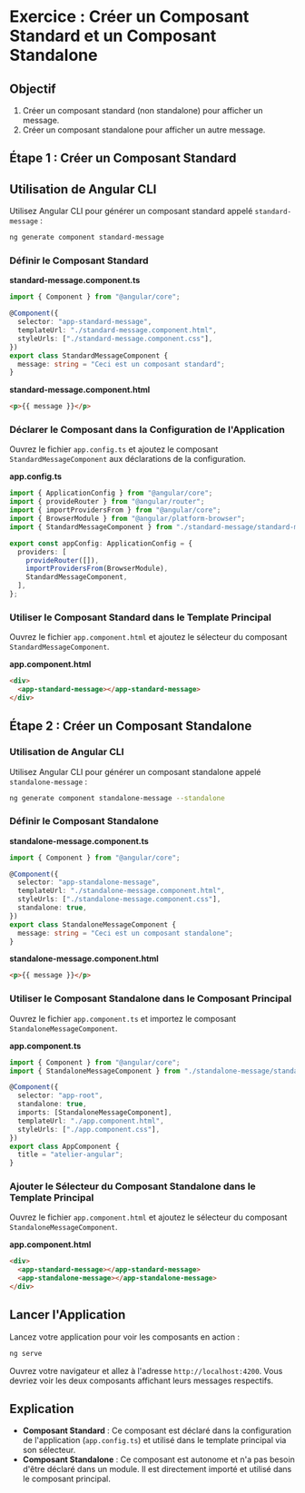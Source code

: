 # Exercice : Créer un Composant Standard et un Composant Standalone

## Objectif

1. Créer un composant standard (non standalone) pour afficher un message.
2. Créer un composant standalone pour afficher un autre message.

## Étape 1 : Créer un Composant Standard

## Utilisation de Angular CLI

Utilisez Angular CLI pour générer un composant standard appelé `standard-message` :

```bash
ng generate component standard-message
```

### Définir le Composant Standard

**standard-message.component.ts**

```typescript
import { Component } from "@angular/core";

@Component({
  selector: "app-standard-message",
  templateUrl: "./standard-message.component.html",
  styleUrls: ["./standard-message.component.css"],
})
export class StandardMessageComponent {
  message: string = "Ceci est un composant standard";
}
```

**standard-message.component.html**

```html
<p>{{ message }}</p>
```

### Déclarer le Composant dans la Configuration de l'Application

Ouvrez le fichier `app.config.ts` et ajoutez le composant `StandardMessageComponent` aux déclarations de la configuration.

**app.config.ts**

```typescript
import { ApplicationConfig } from "@angular/core";
import { provideRouter } from "@angular/router";
import { importProvidersFrom } from "@angular/core";
import { BrowserModule } from "@angular/platform-browser";
import { StandardMessageComponent } from "./standard-message/standard-message.component";

export const appConfig: ApplicationConfig = {
  providers: [
    provideRouter([]),
    importProvidersFrom(BrowserModule),
    StandardMessageComponent,
  ],
};
```

### Utiliser le Composant Standard dans le Template Principal

Ouvrez le fichier `app.component.html` et ajoutez le sélecteur du composant `StandardMessageComponent`.

**app.component.html**

```html
<div>
  <app-standard-message></app-standard-message>
</div>
```

## Étape 2 : Créer un Composant Standalone

### Utilisation de Angular CLI

Utilisez Angular CLI pour générer un composant standalone appelé `standalone-message` :

```bash
ng generate component standalone-message --standalone
```

### Définir le Composant Standalone

**standalone-message.component.ts**

```typescript
import { Component } from "@angular/core";

@Component({
  selector: "app-standalone-message",
  templateUrl: "./standalone-message.component.html",
  styleUrls: ["./standalone-message.component.css"],
  standalone: true,
})
export class StandaloneMessageComponent {
  message: string = "Ceci est un composant standalone";
}
```

**standalone-message.component.html**

```html
<p>{{ message }}</p>
```

### Utiliser le Composant Standalone dans le Composant Principal

Ouvrez le fichier `app.component.ts` et importez le composant `StandaloneMessageComponent`.

**app.component.ts**

```typescript
import { Component } from "@angular/core";
import { StandaloneMessageComponent } from "./standalone-message/standalone-message.component";

@Component({
  selector: "app-root",
  standalone: true,
  imports: [StandaloneMessageComponent],
  templateUrl: "./app.component.html",
  styleUrls: ["./app.component.css"],
})
export class AppComponent {
  title = "atelier-angular";
}
```

### Ajouter le Sélecteur du Composant Standalone dans le Template Principal

Ouvrez le fichier `app.component.html` et ajoutez le sélecteur du composant `StandaloneMessageComponent`.

**app.component.html**

```html
<div>
  <app-standard-message></app-standard-message>
  <app-standalone-message></app-standalone-message>
</div>
```

## Lancer l'Application

Lancez votre application pour voir les composants en action :

```bash
ng serve
```

Ouvrez votre navigateur et allez à l'adresse `http://localhost:4200`. Vous devriez voir les deux composants affichant leurs messages respectifs.

## Explication

- **Composant Standard** : Ce composant est déclaré dans la configuration de l'application (`app.config.ts`) et utilisé dans le template principal via son sélecteur.
- **Composant Standalone** : Ce composant est autonome et n'a pas besoin d'être déclaré dans un module. Il est directement importé et utilisé dans le composant principal.
